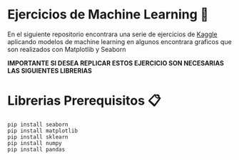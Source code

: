 # Ejercicios de Machine Learning 🧠

En el siguiente repositorio encontrara una serie de ejercicios de [Kaggle](https://www.kaggle.com) aplicando modelos de machine learning
en algunos encontrara graficos que son realizados con Matplotlib y Seaborn 

**IMPORTANTE SI DESEA REPLICAR ESTOS EJERCICIO SON NECESARIAS LAS SIGUIENTES LIBRERIAS**

# Librerias Prerequisitos 📋
```
pip install seaborn
pip install matplotlib
pip install sklearn
pip install numpy 
pip install pandas

```
